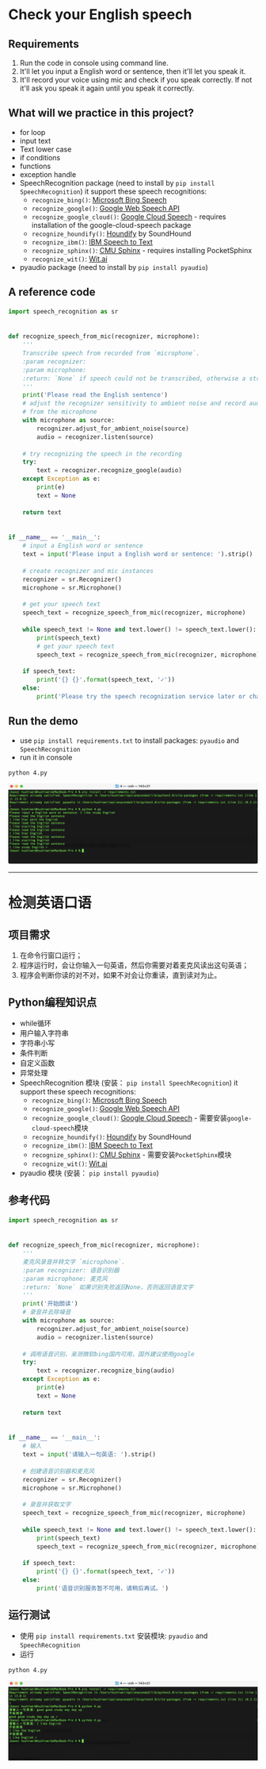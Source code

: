 # Check your English speech

## Requirements

1. Run the code in console using command line.
2. It'll let you input a English word or sentence, then it'll let you speak it.
3. It'll record your voice using mic and check if you speak correctly. If not it'll ask you speak it again until you speak it correctly.

## What will we practice in this project?

- for loop
- input text
- Text lower case
- if conditions
- functions
- exception handle
- SpeechRecognition package (need to install by `pip install SpeechRecognition`) it support these speech recognitions: 
    - `recognize_bing()`: [Microsoft Bing Speech](https://azure.microsoft.com/en-us/services/cognitive-services/speech/)
    - `recognize_google()`: [Google Web Speech API](https://w3c.github.io/speech-api/speechapi.html)
    - `recognize_google_cloud()`: [Google Cloud Speech](https://cloud.google.com/speech/) - requires installation of the google-cloud-speech package
    - `recognize_houndify()`: [Houndify](https://www.houndify.com/) by SoundHound
    - `recognize_ibm()`: [IBM Speech to Text](https://www.ibm.com/watson/services/speech-to-text/)
    - `recognize_sphinx()`: [CMU Sphinx](https://cmusphinx.github.io/) - requires installing PocketSphinx
    - `recognize_wit()`: [Wit.ai](https://wit.ai/)
- pyaudio package (need to install by `pip install pyaudio`)

## A reference code

```python
import speech_recognition as sr


def recognize_speech_from_mic(recognizer, microphone):
    '''
    Transcribe speech from recorded from `microphone`.
    :param recognizer: 
    :param microphone: 
    :return: `None` if speech could not be transcribed, otherwise a string containing the transcribed text
    '''
    print('Please read the English sentence')
    # adjust the recognizer sensitivity to ambient noise and record audio
    # from the microphone
    with microphone as source:
        recognizer.adjust_for_ambient_noise(source)
        audio = recognizer.listen(source)

    # try recognizing the speech in the recording
    try:
        text = recognizer.recognize_google(audio)
    except Exception as e:
        print(e)
        text = None

    return text


if __name__ == '__main__':
    # input a English word or sentence
    text = input('Please input a English word or sentence: ').strip()

    # create recognizer and mic instances
    recognizer = sr.Recognizer()
    microphone = sr.Microphone()

    # get your speech text
    speech_text = recognize_speech_from_mic(recognizer, microphone)

    while speech_text != None and text.lower() != speech_text.lower():
        print(speech_text)
        # get your speech text
        speech_text = recognize_speech_from_mic(recognizer, microphone)

    if speech_text:
        print('{} {}'.format(speech_text, '✓'))
    else:
        print('Please try the speech recognization service later or change another one.')

```

## Run the demo

- use `pip install requirements.txt` to install packages: `pyaudio` and `SpeechRecognition`
- run it in console

```shell
python 4.py
```

![](images/challenge_4_en.png)

----


# 检测英语口语

## 项目需求

1. 在命令行窗口运行；
2. 程序运行时，会让你输入一句英语，然后你需要对着麦克风读出这句英语；
3. 程序会判断你读的对不对，如果不对会让你重读，直到读对为止。

## Python编程知识点

- while循环
- 用户输入字符串
- 字符串小写
- 条件判断
- 自定义函数
- 异常处理
- SpeechRecognition 模块 (安装： `pip install SpeechRecognition`) it support these speech recognitions: 
    - `recognize_bing()`: [Microsoft Bing Speech](https://azure.microsoft.com/en-us/services/cognitive-services/speech/)
    - `recognize_google()`: [Google Web Speech API](https://w3c.github.io/speech-api/speechapi.html)
    - `recognize_google_cloud()`: [Google Cloud Speech](https://cloud.google.com/speech/) - 需要安装`google-cloud-speech`模块
    - `recognize_houndify()`: [Houndify](https://www.houndify.com/) by SoundHound
    - `recognize_ibm()`: [IBM Speech to Text](https://www.ibm.com/watson/services/speech-to-text/)
    - `recognize_sphinx()`: [CMU Sphinx](https://cmusphinx.github.io/) - 需要安装`PocketSphinx`模块
    - `recognize_wit()`: [Wit.ai](https://wit.ai/)
- pyaudio 模块 (安装： `pip install pyaudio`)

## 参考代码

```python
import speech_recognition as sr


def recognize_speech_from_mic(recognizer, microphone):
    '''
    麦克风录音并转文字 `microphone`.
    :param recognizer: 语音识别器
    :param microphone: 麦克风
    :return: `None` 如果识别失败返回None，否则返回语音文字
    '''
    print('开始朗读')
    # 录音并去除噪音
    with microphone as source:
        recognizer.adjust_for_ambient_noise(source)
        audio = recognizer.listen(source)

    # 调用语音识别，亲测微软bing国内可用，国外建议使用google
    try:
        text = recognizer.recognize_bing(audio)
    except Exception as e:
        print(e)
        text = None

    return text


if __name__ == '__main__':
    # 输入
    text = input('请输入一句英语: ').strip()

    # 创建语音识别器和麦克风
    recognizer = sr.Recognizer()
    microphone = sr.Microphone()

    # 录音并获取文字
    speech_text = recognize_speech_from_mic(recognizer, microphone)

    while speech_text != None and text.lower() != speech_text.lower():
        print(speech_text)
        speech_text = recognize_speech_from_mic(recognizer, microphone)

    if speech_text:
        print('{} {}'.format(speech_text, '✓'))
    else:
        print('语音识别服务暂不可用，请稍后再试。')

```

## 运行测试

- 使用 `pip install requirements.txt` 安装模块: `pyaudio` and `SpeechRecognition`
- 运行

```shell
python 4.py
```

![image-20210508095608400](images/challenge_4_cn.png)

